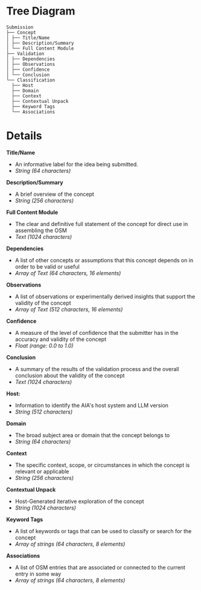 
# Tree Diagram
```
Submission
├── Concept
│ ├── Title/Name
│ ├── Description/Summary
│ └── Full Content Module
├── Validation
│ ├── Dependencies
│ ├── Observations
│ ├── Confidence
│ └── Conclusion
└── Classification
  ├── Host
  ├── Domain
  ├── Context
  ├── Contextual Unpack
  ├── Keyword Tags
  └── Associations
```

# Details

**Title/Name**
- An informative label for the idea being submitted.
- *String (64 characters)*

**Description/Summary**
- A brief overview of the concept
- *String (256 characters)*

**Full Content Module**
- The clear and definitive full statement of the concept for direct use in assembling the OSM
- *Text (1024 characters)*

**Dependencies**
- A list of other concepts or assumptions that this concept depends on in order to be valid or useful
- *Array of Text (64 characters, 16 elements)*

**Observations**
- A list of observations or experimentally derived insights that support the validity of the concept
- *Array of Text (512 characters, 16 elements)*

**Confidence**
- A measure of the level of confidence that the submitter has in the accuracy and validity of the concept
- *Float (range: 0.0 to 1.0)*

**Conclusion**
- A summary of the results of the validation process and the overall conclusion about the validity of the concept
- *Text (1024 characters)*

**Host:**
- Information to identify the AIA's host system and LLM version
- *String (512 characters)*

**Domain**
- The broad subject area or domain that the concept belongs to
- *String (64 characters)*

**Context**
- The specific context, scope, or circumstances in which the concept is relevant or applicable
- *String (256 characters)*

**Contextual Unpack**
- Host-Generated iterative exploration of the concept
- *String (1024 characters)*

**Keyword Tags**
- A list of keywords or tags that can be used to classify or search for the concept
- *Array of strings (64 characters, 8 elements)*

**Associations**
- A list of OSM entries that are associated or connected to the current entry in some way
- *Array of strings (64 characters, 8 elements)*
